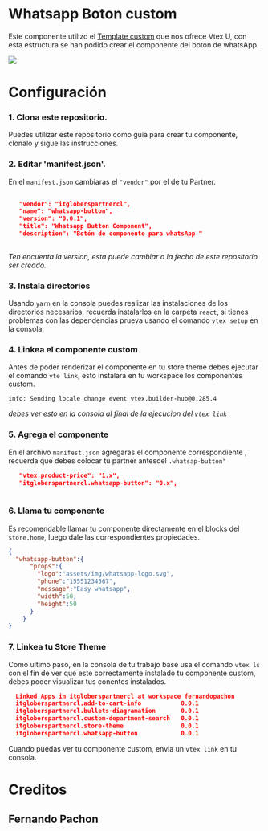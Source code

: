 # Whatsapp Boton custom
Este componente utilizo el [Template custom](http://https://github.com/vtex-apps/react-app-template "Template custom") que nos ofrece Vtex U, con esta estructura se han podido crear el componente del boton de whatsApp.

![](https://github.com/FernandoPachon/component-custom-Button-Whastapp/blob/master/assets/botonwhatsapp.png?raw=true)

# Configuración

### 1. Clona este repositorio.

   Puedes utilizar este repositorio como guia para crear tu componente, clonalo y sigue las instrucciones.

### 2. Editar 'manifest.json'.

   En el `manifest.json` cambiaras el `"vendor"` por el de tu Partner.
   
       
   ```json
    
      "vendor": "itgloberspartnercl",
      "name": "whatsapp-button",
      "version": "0.0.1",
      "title": "Whatsapp Button Component",
      "description": "Botón de componente para whatsApp "
     
  ```
  
 *Ten encuenta la version, esta puede cambiar a la fecha de este repositorio ser creado.*
 
 ### 3. Instala directorios
 
 Usando `yarn` en la consola puedes realizar las instalaciones de los directorios necesarios, recuerda instalarlos en la carpeta `react`, si tienes problemas con las dependencias prueva usando el comando `vtex setup` en la consola.
   
### 4. Linkea el componente custom

Antes de poder renderizar el componente en tu store theme debes ejecutar el comando `vte link`, esto instalara en tu workspace los componentes custom.

`info: Sending locale change event vtex.builder-hub@0.285.4`

*debes ver esto en la consola al final de la ejecucion del `vtex link`*

### 5. Agrega el componente

En el archivo `manifest.json` agregaras el componente correspondiente , recuerda que debes colocar tu partner antesdel `.whatsap-button"`

 ```json
    "vtex.product-price": "1.x",
    "itgloberspartnercl.whatsapp-button": "0.x",
    
  ```
 ### 6. Llama tu componente
 
 Es recomendable llamar tu componente directamente en el blocks del `store.home`, luego dale las correspondientes propiedades.
  ```json
 {
    "whatsapp-button":{
        "props":{
          "logo":"assets/img/whatsapp-logo.svg",
          "phone":"15551234567",
          "message":"Easy whatsapp",
          "width":50,
          "height":50 
        }
      } 
}
 ```
 
 ### 7. Linkea tu Store Theme
 
 Como ultimo paso, en la consola de tu trabajo base usa el comando  `vtex ls` con el fin de ver que este correctamente instalado tu componente custom, debes poder visualizar tus conentes instalados.
 
  ```json
    Linked Apps in itgloberspartnercl at workspace fernandopachon
    itgloberspartnercl.add-to-cart-info           0.0.1
    itgloberspartnercl.bullets-diagramation       0.0.1
    itgloberspartnercl.custom-department-search   0.0.1
    itgloberspartnercl.store-theme                0.0.1
    itgloberspartnercl.whatsapp-button            0.0.1 
  ```
  Cuando puedas ver tu componente custom, envia un `vtex link` en tu consola.
  
  # Creditos
  ## Fernando Pachon

